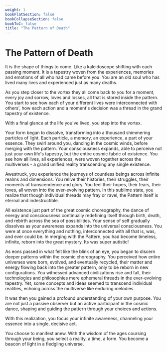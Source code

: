 ```yaml
---
weight: 1
bookFlatSection: false
bookCollapseSection: false
bookToC: false
title: "The Pattern of Death"
---
```


<!--markdownlint-disable MD025  -->

# The Pattern of Death

It is the shape of things to come. Like a kaleidoscope shifting with each passing moment. It is a tapestry woven from the experiences, memories and emotions of all who had came before you.
You are an old soul who has lived many lives and experienced just as many deaths.

As you step closer to the vortex they all come back to you for a moment, every joy and sorrow, loves and losses, all that is stored inside the pattern. You start to see how each of your different lives were interconnected with others', how each action and a moment's decision was a thread in the grand tapestry of existence.

 With a final glance at the life you've lived, you step into the vortex.

 Your form began to dissolve, transforming into a thousand shimmering particles of light. Each particle, a memory, an experience, a part of your essence. They swirl around you, dancing in the cosmic winds, before merging with the pattern. Your consciousness expands, able to perceive not just your own life's tapestry, but the entire cosmic fabric of existence. You see how all lives, all experiences, were woven together across the multiverses - a grand unified reality transcending any single existence.

 Awestruck, you experience the journeys of countless beings across infinite realms and dimensions. You relive their histories, their struggles, their moments of transcendence and glory. You feel their hopes, their fears, their loves, all woven into the ever-evolving pattern. In this sublime state, you realize that though individual threads may fray or ravel, the Pattern itself is eternal and indestructible.

 All existence just part of the great cosmic choreography, the dance of energy and consciousness continually redefining itself through birth, death, and rebirth across the sea of possibilities. Your sense of self gradually dissolves as your awareness expands into the universal consciousness. You were at once everything and nothing, interconnected with all that is, was, and ever could be. In merging with the Pattern, you had become timeless, infinite, reborn into the great mystery. Its was super autistic!

As eons passed in what felt like the blink of an eye, you began to discern deeper patterns within the cosmic choreography. You perceived how entire universes were born, evolved, and eventually recycled, their matter and energy flowing back into the greater pattern, only to be reborn in new configurations.
You witnessed advanced civilizations rise and fall, their technologies and philosophies mere ephemeral threads in the ever-evolving tapestry. Yet, some concepts and ideas seemed to transcend individual realities, echoing across the multiverse like enduring melodies.

It was then you gained a profound understanding of your own purpose. You are not just a passive observer but an active participant in the cosmic dance, shaping and guiding the pattern through your choices and actions.

With this realization, you focus your infinite awareness, channeling your essence into a single, decisive act.

You choose to manifest anew. With the wisdom of the ages coursing through your being, you select a reality, a time, a form. You become a beacon of light in a fledgling universe.
